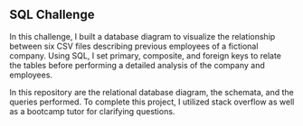 ## SQL Challenge

In this challenge, I built a database diagram to visualize the relationship between six CSV files describing previous employees of a fictional company. Using SQL, I set primary, composite, and foreign keys to relate the tables before performing a detailed analysis of the company and employees. 

In this repository are the relational database diagram, the schemata, and the queries performed. To complete this project, I utilized stack overflow as well as a bootcamp tutor for clarifying questions.
